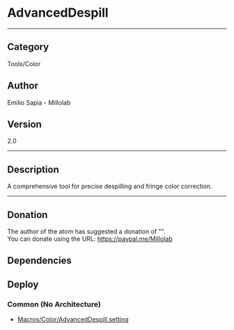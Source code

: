 # AdvancedDespill
___

## Category
Tools/Color

## Author
Emilio Sapia - Millolab

## Version
2.0

___

## Description
<p>A comprehensive tool for precise despilling and fringe color correction.</p>




___

## Donation
The author of the atom has suggested a donation of "".  
You can donate using the URL: <a href="https://paypal.me/Millolab">https://paypal.me/Millolab</a>
## Dependencies

## Deploy

### Common (No Architecture)

<ul>
<li><a href="https://gitlab.com/WeSuckLess/Reactor/-/blob/master/Atoms/com.Millolab.AdvancedDespill/Macros/Color/AdvancedDespill.setting?ref_type=heads">Macros/Color/AdvancedDespill.setting</a></li>
</ul>
